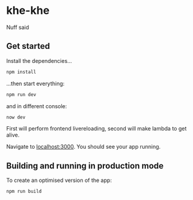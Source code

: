 # khe-khe

Nuff said

## Get started

Install the dependencies...

```bash
npm install
```

...then start everything:

```bash
npm run dev
```

and in different console:

```bash
now dev
```

First will perform frontend livereloading, second will make lambda to get alive.

Navigate to [localhost:3000](http://localhost:3000). You should see your app running.


## Building and running in production mode

To create an optimised version of the app:

```bash
npm run build
```

